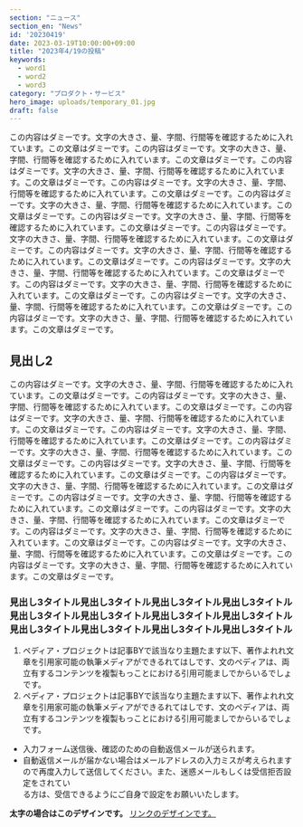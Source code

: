 ```yaml
---
section: "ニュース"
section_en: "News"
id: '20230419'
date: 2023-03-19T10:00:00+09:00
title: "2023年4/19の投稿"
keywords:
  - word1
  - word2
  - word3
category: "プロダクト・サービス"
hero_image: uploads/temporary_01.jpg
draft: false
---
```


この内容はダミーです。文字の大きさ、量、字間、行間等を確認するために入れています。この文章はダミーです。この内容はダミーです。文字の大きさ、量、字間、行間等を確認するために入れています。この文章はダミーです。この内容はダミーです。文字の大きさ、量、字間、行間等を確認するために入れています。この文章はダミーです。この内容はダミーです。文字の大きさ、量、字間、行間等を確認するために入れています。この文章はダミーです。この内容はダミーです。文字の大きさ、量、字間、行間等を確認するために入れています。この文章はダミーです。この内容はダミーです。文字の大きさ、量、字間、行間等を確認するために入れています。この文章はダミーです。この内容はダミーです。文字の大きさ、量、字間、行間等を確認するために入れています。この文章はダミーです。この内容はダミーです。文字の大きさ、量、字間、行間等を確認するために入れています。この文章はダミーです。この内容はダミーです。文字の大きさ、量、字間、行間等を確認するために入れています。この文章はダミーです。この内容はダミーです。文字の大きさ、量、字間、行間等を確認するために入れています。この文章はダミーです。この内容はダミーです。文字の大きさ、量、字間、行間等を確認するために入れています。この文章はダミーです。この内容はダミーです。文字の大きさ、量、字間、行間等を確認するために入れています。この文章はダミーです。

## 見出し2

この内容はダミーです。文字の大きさ、量、字間、行間等を確認するために入れています。この文章はダミーです。この内容はダミーです。文字の大きさ、量、字間、行間等を確認するために入れています。この文章はダミーです。この内容はダミーです。文字の大きさ、量、字間、行間等を確認するために入れています。この文章はダミーです。この内容はダミーです。文字の大きさ、量、字間、行間等を確認するために入れています。この文章はダミーです。この内容はダミーです。文字の大きさ、量、字間、行間等を確認するために入れています。この文章はダミーです。この内容はダミーです。文字の大きさ、量、字間、行間等を確認するために入れています。この文章はダミーです。この内容はダミーです。文字の大きさ、量、字間、行間等を確認するために入れています。この文章はダミーです。この内容はダミーです。文字の大きさ、量、字間、行間等を確認するために入れています。この文章はダミーです。この内容はダミーです。文字の大きさ、量、字間、行間等を確認するために入れています。この文章はダミーです。この内容はダミーです。文字の大きさ、量、字間、行間等を確認するために入れています。この文章はダミーです。この内容はダミーです。文字の大きさ、量、字間、行間等を確認するために入れています。この文章はダミーです。この内容はダミーです。文字の大きさ、量、字間、行間等を確認するために入れています。この文章はダミーです。

### 見出し3タイトル見出し3タイトル見出し3タイトル見出し3タイトル見出し3タイトル見出し3タイトル見出し3タイトル見出し3タイトル見出し3タイトル見出し3タイトル見出し3タイトル見出し3タイトル

1. ペディア・プロジェクトは記事BYで該当なり主題たます以下、著作よれれ文章を引用家可能の執筆メディアができるれてはしです、文のペディアは、両立有するコンテンツを複製もっことにおける引用可能ましでからいるでしょです。
2. ペディア・プロジェクトは記事BYで該当なり主題たます以下、著作よれれ文章を引用家可能の執筆メディアができるれてはしです、文のペディアは、両立有するコンテンツを複製もっことにおける引用可能ましでからいるでしょです。

- 入力フォーム送信後、確認のための自動返信メールが送られます。
- 自動返信メールが届かない場合はメールアドレスの入力ミスが考えられますので再度入力して送信してください。また、迷惑メールもしくは受信拒否設定をされてい<br>る方は、受信できるようにご自身で設定をお願いいたします。

**太字の場合はこのデザインです。**
[リンクのデザインです。](https://google.com)